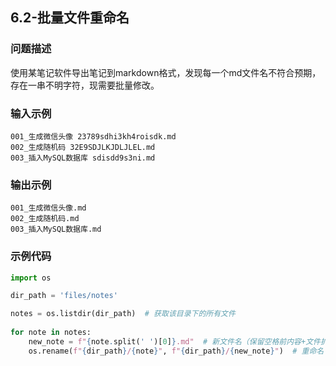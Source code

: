 ## 6.2-批量文件重命名

### 问题描述

使用某笔记软件导出笔记到markdown格式，发现每一个md文件名不符合预期，存在一串不明字符，现需要批量修改。

### 输入示例

```
001_生成微信头像 23789sdhi3kh4roisdk.md
002_生成随机码 32E9SDJLKJDLJLEL.md
003_插入MySQL数据库 sdisdd9s3ni.md
```

### 输出示例

```
001_生成微信头像.md
002_生成随机码.md
003_插入MySQL数据库.md
```

### 示例代码

```python
import os

dir_path = 'files/notes'

notes = os.listdir(dir_path)  # 获取该目录下的所有文件
 
for note in notes:
    new_note = f"{note.split(' ')[0]}.md"  # 新文件名（保留空格前内容+文件扩展名）
    os.rename(f"{dir_path}/{note}", f"{dir_path}/{new_note}")  # 重命名
```